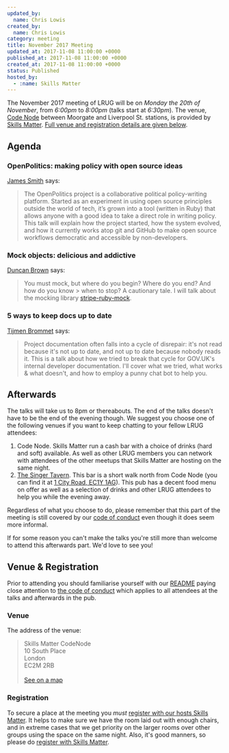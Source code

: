 ```yaml
---
updated_by:
  name: Chris Lowis
created_by:
  name: Chris Lowis
category: meeting
title: November 2017 Meeting
updated_at: 2017-11-08 11:00:00 +0000
published_at: 2017-11-08 11:00:00 +0000
created_at: 2017-11-08 11:00:00 +0000
status: Published
hosted_by:
  - :name: Skills Matter
---
```


The November 2017 meeting of LRUG will be on *Monday the 20th of November*,
from _6:00pm_ to _8:00pm_ (talks start at _6:30pm_).  The venue, [Code
Node](https://skillsmatter.com/locations/264-skills-matter-codenode) between
Moorgate and Liverpool St. stations, is provided by [Skills
Matter](http://www.skillsmatter.com).  [Full venue and registration details are
given below](#november17registration).

## Agenda

### OpenPolitics: making policy with open source ideas

[James Smith](https://skillsmatter.com/legacy_profile/james-smith) says:

> The OpenPolitics project is a collaborative political policy-writing
> platform. Started as an experiment in using open source principles
> outside the world of tech, it’s grown into a tool (written in Ruby)
> that allows anyone with a good idea to take a direct role in writing
> policy. This talk will explain how the project started, how the system
> evolved, and how it currently works atop git and GitHub to make open
> source workflows democratic and accessible by non-developers.

### Mock objects: delicious and addictive

[Duncan Brown](https://twitter.com/duncanjbrown) says:

> You must mock, but where do you begin? Where do you end? And how do you know > when to stop? A cautionary tale. I will talk about the mocking library
> [stripe-ruby-mock](https://github.com/rebelidealist/stripe-ruby-mock).

### 5 ways to keep docs up to date

[Tijmen Brommet](https://twitter.com/tijmenbr) says:

> Project documentation often falls into a cycle of disrepair: it's
> not read because it's not up to date, and not up to date because
> nobody reads it. This is a talk about how we tried to break that
> cycle for GOV.UK's internal developer documentation. I'll cover what
> we tried, what works & what doesn't, and how to employ a punny chat
> bot to help you.

## Afterwards

The talks will take us to 8pm or thereabouts.  The end of the talks doesn't
have to be the end of the evening though.  We suggest you choose one of
the following venues if you want to keep chatting to your fellow LRUG
attendees:

1. Code Node.  Skills Matter run a cash bar with a
   choice of drinks (hard and soft) available.  As well as other LRUG members
   you can network with attendees of the other meetups that Skills Matter are
   hosting on the same night.
2. [The Singer Tavern](http://singertavern.com/).  This bar is a short walk
   north from Code Node (you can find it at [1 City Road, EC1Y
   1AG](https://goo.gl/maps/w9kPu)).  This pub has a decent food menu on offer
   as well as a selection of drinks and other LRUG attendees to help you
   while the evening away.

Regardless of what you choose to do, please remember that this part of the
meeting is still covered by our [code of
conduct](http://readme.lrug.org/#code-of-conduct) even though it does seem more
informal.

If for some reason you can't make the talks you're still more than welcome to
attend this afterwards part.  We'd love to see you!

Venue & Registration <a name="november17registration">&nbsp;</a>
-----------------------------------------------------------

Prior to attending you should familiarise yourself with our
[README](http://readme.lrug.org/) paying close attention to [the code of
conduct](http://readme.lrug.org/#code-of-conduct) which applies to
all attendees at the talks and afterwards in the pub.

### Venue

The address of the venue:

> Skills Matter CodeNode<br/>10 South Place<br/>London<br/>EC2M 2RB<br/><br/>[See on a map](https://goo.gl/maps/ONJT4)

### Registration

To secure a place at the meeting you *must* [register with our hosts
Skills Matter][skills-matter-event].  It helps to
make sure we have the room laid out with enough chairs, and in extreme cases
that we get priority on the larger rooms over other groups using the space on
the same night.  Also, it's good manners, so please do [register with Skills
Matter][skills-matter-event].

[skills-matter-event]: https://skillsmatter.com/meetups/10338-lrug-november-meetup

